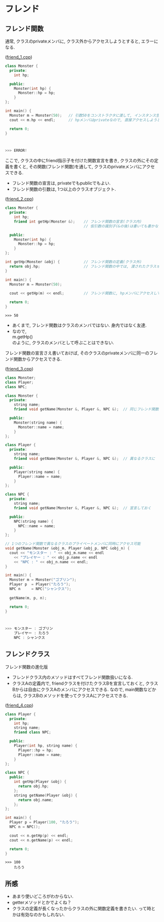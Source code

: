 # フレンド

## フレンド関数
通常, クラスのprivateメンバに, クラス外からアクセスしようとすると, エラーになる.

([friend_1.cpp](https://github.com/imamura-slab/Hoge/tree/master/cpp/friend/src/friend_1.cpp))
```c++
class Monster {
  private:
    int hp;

  public:
    Monster(int hp) {
      Monster::hp = hp;
    }
};

int main() {
  Monster m = Monster(50);   // 引数50をコンストラクタに渡して, インスタンス生成
  cout << m.hp << endl;      // hpメンバはprivateなので, 直接アクセスしようとするとエラー

  return 0;
}



>>> ERROR!
```

ここで, クラスの中にfriend指示子を付けた関数宣言を書き, クラスの外にその定義を書くと, その関数(フレンド関数)を通して, クラスのprivateメンバにアクセスできる.

- フレンド関数の宣言は, privateでもpublicでもよい.
- フレンド関数の引数は, 1つ以上のクラスオブジェクト.

([friend_2.cpp](https://github.com/imamura-slab/Hoge/tree/master/cpp/friend/src/friend_2.cpp))
```c++
class Monster {
  private:
    int hp;
    friend int getHp(Monster &);    // フレンド関数の宣言(クラス内)
                                    // 仮引数の識別子(&の後)は書いても書かなくてもOK

  public:
    Monster(int hp) {
      Monster::hp = hp;
    }
};

int getHp(Monster &obj) {           // フレンド関数の定義(クラス外)
  return obj.hp;                    // フレンド関数の中では, 渡されたクラスオブジェクトのprivateメンバにアクセスできる.
}

int main() {
  Monster m = Monster(50);
  
  cout << getHp(m) << endl;         // フレンド関数に, hpメンバにアクセスしてもらう

  return 0;
}

```
```
>>> 50
```

- あくまで, フレンド関数はクラスのメンバではない. 身内ではなく友達.
- なので,  
  m.getHp()  
  のように, クラスのメンバとして呼ぶことはできない.

フレンド関数の宣言さえ書いておけば, そのクラスのprivateメンバに同一のフレンド関数からアクセスできる.

([friend_3.cpp](https://github.com/imamura-slab/Hoge/tree/master/cpp/friend/src/friend_3.cpp))
```c++
class Monster;
class Player;
class NPC;

class Monster {
  private:
    string name;
    friend void getName(Monster &, Player &, NPC &);  // 同じフレンド関数を

  public:
    Monster(string name) {
      Monster::name = name;
    }
};

class Player {
  private:
    string name;
    friend void getName(Monster &, Player &, NPC &);  // 異なるクラスに

  public:
    Player(string name) {
      Player::name = name;
    }
};

class NPC {
  private:
    string name;
    friend void getName(Monster &, Player &, NPC &);  // 宣言しておく

  public:
    NPC(string name) {
      NPC::name = name;
    }
};

// 1つのフレンド関数で異なるクラスのプライベートメンバに同時にアクセス可能
void getName(Monster &obj_m, Player &obj_p, NPC &obj_n) {
  cout << "モンスター : " << obj_m.name << endl
    << "プレイヤー : " << obj_p.name << endl
    << "NPC : " << obj_n.name << endl;
}  

int main() {
  Monster m = Monster("ゴブリン");
  Player p  = Player("たろう");
  NPC n     = NPC("シャンクス");
  
  getName(m, p, n);

  return 0;
}



>>> モンスター : ゴブリン
    プレイヤー : たろう
    NPC : シャンクス
```

## フレンドクラス
フレンド関数の進化版
- フレンドクラス内のメソッドはすべてフレンド関数扱いになる.
- クラスAの定義内で, friendクラスを付けたクラスBを宣言しておくと, クラスBからは自由にクラスAのメンバにアクセスできる. なので, main関数などからは, クラスBのメソッドを使ってクラスAにアクセスできる.

([friend_4.cpp](https://github.com/imamura-slab/Hoge/tree/master/cpp/friend/src/friend_4.cpp))
```c++
class Player {
  private:
    int hp;
    string name;
    friend class NPC;

  public:
    Player(int hp, string name) {
      Player::hp = hp;
      Player::name = name;
    }
};

class NPC {
  public:
    int getHp(Player &obj) {
      return obj.hp;
    };
    string getName(Player &obj) {
      return obj.name;
    };
};

int main() {
  Player p = Player(100, "たろう");
  NPC n = NPC();

  cout << n.getHp(p) << endl;
  cout << n.getName(p) << endl;

  return 0;
}


```
```
>>> 100
    たろう
```

## 所感
- あまり使いどころがわからない.
- getterメソッドとかでよくね？
- クラスの定義が長くなったからクラスの外に関数定義を書きたい.
  って時とかは有効なのかもしれない.
